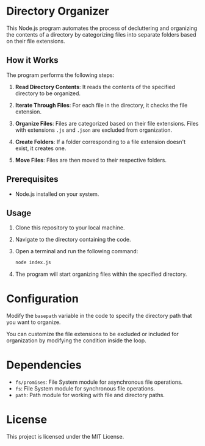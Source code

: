 # Directory Organizer

This Node.js program automates the process of decluttering and organizing the contents of a directory by categorizing files into separate folders based on their file extensions.

## How it Works

The program performs the following steps:

1. **Read Directory Contents**: It reads the contents of the specified directory to be organized.

2. **Iterate Through Files**: For each file in the directory, it checks the file extension.

3. **Organize Files**: Files are categorized based on their file extensions. Files with extensions `.js` and `.json` are excluded from organization. 

4. **Create Folders**: If a folder corresponding to a file extension doesn't exist, it creates one.

5. **Move Files**: Files are then moved to their respective folders.

## Prerequisites

- Node.js installed on your system.

## Usage

1. Clone this repository to your local machine.

2. Navigate to the directory containing the code.

3. Open a terminal and run the following command:
   ```bash
   node index.js
4. The program will start organizing files within the specified directory.

# Configuration

Modify the `basepath` variable in the code to specify the directory path that you want to organize.

You can customize the file extensions to be excluded or included for organization by modifying the condition inside the loop.

# Dependencies

- `fs/promises`: File System module for asynchronous file operations.
- `fs`: File System module for synchronous file operations.
- `path`: Path module for working with file and directory paths.

# License

This project is licensed under the MIT License.
   
